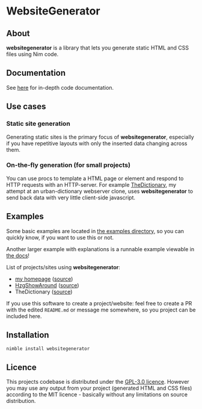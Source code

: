 # WebsiteGenerator

## About

**websitegenerator** is a library that lets you generate static HTML and CSS files using Nim code.

## Documentation

See [here](https://nirokay.github.io/nim-docs/websitegenerator/websitegenerator.html) for in-depth
code documentation.

## Use cases

### Static site generation

Generating static sites is the primary focus of **websitegenerator**, especially if you have repetitive layouts
with only the inserted data changing across them.

### On-the-fly generation (for small projects)

You can use procs to template a HTML page or element and respond to HTTP requests with an HTTP-server.
For example [TheDictionary](https://github.com/nirokay/TheDictionary/), my attempt at an urban-dictionary
webserver clone, uses **websitegenerator** to send back data with very little client-side javascript.

## Examples

Some basic examples are located in [the examples directory](./examples/), so you can quickly know, if you want to use
this or not.

Another larger example with explanations is a runnable example viewable in
[the docs](https://nirokay.github.io/nim-docs/websitegenerator/websitegenerator.html)!

List of projects/sites using **websitegenerator**:

* [my homepage](https://nirokay.com/) ([source](https://github.com/src.nirokay.com/))
* [HzgShowAround](https://nirokay.com/HzgShowAround/) ([source](https://github.com/nirokay/HzgShowAround/))
* TheDictionary ([source](https://github.com/nirokay/TheDictionary/))

If you use this software to create a project/website: feel free to create a PR with the edited
`README.md` or message me somewhere, so you project can be included here.

## Installation

`nimble install websitegenerator`

## Licence

This projects codebase is distributed under the [GPL-3.0 licence](https://www.gnu.org/licenses/gpl-3.0.html).
However you may use any output from your project (generated HTML and CSS files) according to the MIT licence - basically
without any limitations on source distribution.
